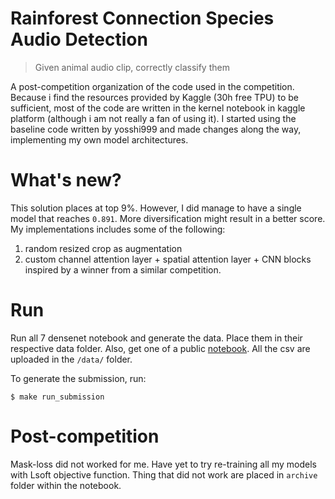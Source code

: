 # Rainforest Connection Species Audio Detection

> Given animal audio clip, correctly classify them

A post-competition organization of the code used in the competition. Because i find the resources provided by Kaggle (30h free TPU) to be sufficient, most of the code are written in the kernel notebook in kaggle platform (although i am not really a fan of using it). I started using the baseline code written by yosshi999 and made changes along the way, implementing my own model architectures.

# What's new?

This solution places at top 9%. However, I did manage to have a single model that reaches  `0.891`. More diversification might result in a better score. My implementations includes some of the following:

1) random resized crop as augmentation
2) custom channel attention layer + spatial attention layer + CNN blocks inspired by a winner from a similar competition.

# Run 

Run all 7 densenet notebook and generate the data. Place them in their respective data folder. Also, get one of a public [notebook](https://www.kaggle.com/mehrankazeminia/ensembling-0-880-audio-detection-101). All the csv are uploaded in the `/data/` folder. 

To generate the submission, run:

```
$ make run_submission
```

# Post-competition

Mask-loss did not worked for me. Have yet to try re-training all my models with Lsoft objective function. Thing that did not work are placed in `archive` folder within the notebook.

